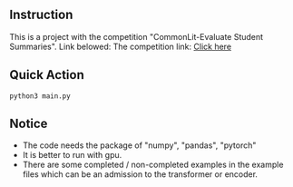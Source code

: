 ## Instruction
This is a project with the competition "CommonLit-Evaluate Student Summaries". Link belowed: 
The competition link: [Click here](https://www.kaggle.com/competitions/commonlit-evaluate-student-summaries)

## Quick Action
```
python3 main.py
```

## Notice
- The code needs the package of "numpy", "pandas", "pytorch"
- It is better to run with gpu.
- There are some completed / non-completed examples in the example files which can be an admission to the transformer or encoder.
